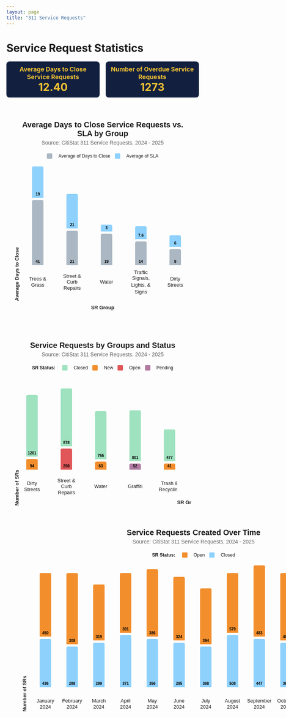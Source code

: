 ```yaml
---
layout: page
title: "311 Service Requests"
---
```


# Service Request Statistics

<!-- Stat Boxes -->
<div style="display: flex; gap: 16px; justify-content: center; align-items: stretch; margin-bottom: 40px;">
  <div style="background-color: #121f3f; padding: 10px; border-radius: 8px; width: 250px; text-align: center; box-shadow: 0 2px 4px rgba(0,0,0,0.1);">
    <div style="color: #f1c232; font-weight: bold; font-size: 16px;">Average Days to Close Service Requests</div>
    <div style="color: #f1c232; font-weight: bold; font-size: 28px;">12.40</div>
  </div>
  <div style="background-color: #121f3f; padding: 10px; border-radius: 8px; width: 250px; text-align: center; box-shadow: 0 2px 4px rgba(0,0,0,0.1);">
    <div style="color: #f1c232; font-weight: bold; font-size: 16px;">Number of Overdue Service Requests</div>
    <div style="color: #f1c232; font-weight: bold; font-size: 28px;">1273</div>
  </div>
</div>

<style>
/* General Layout */
.bar-chart {
  max-width: 900px;
  margin: 40px auto;
  padding: 20px;
  font-family: sans-serif;
  text-align: center;
  display: flex;
  flex-direction: column;
  align-items: center;
}

.chart-title {
  font-size: 20px;
  font-weight: bold;
  margin-bottom: 4px;
}

.chart-subtitle {
  font-size: 14px;
  color: #666;
  margin-bottom: 20px;
}

.chart-legend {
  display: flex;
  justify-content: center;
  align-items: center;
  font-size: 12px;
  margin-bottom: 20px;
  gap: 12px;
  flex-wrap: wrap;
}

.chart-legend > div {
  font-weight: bold;
  margin-right: 6px;
}

.chart-legend span {
  display: inline-block;
  width: 14px;
  height: 14px;
  border-radius: 2px;
  margin-right: 4px;
  vertical-align: middle;
}

/* Bar Area */
.bar-container {
  display: flex;
  align-items: flex-end;
  gap: 20px;
  overflow-x: auto;
  padding-bottom: 30px;
  max-width: 100%;
}

/* Each group of bars + labels */
.bar-group {
  display: flex;
  flex-direction: column;
  align-items: center;
  gap: 6px;
  min-width: 70px;
}

/* Bar and Labels */
.bar {
  width: 30px;
  display: flex;
  align-items: flex-end;
  justify-content: center;
  font-size: 10px;            /* smaller font to avoid overflow */
  font-weight: bold;
  color: #000;
  border-radius: 4px 4px 0 0;
  padding: 2px 0 4px 0;
  line-height: 1;
  word-break: break-word;
  white-space: normal;
  overflow: hidden;           /* critical: stops the text from spilling out */
}

/* Bar labels below bars */
.bar-name {
  font-size: 13px;
  text-align: center;
  max-width: 70px;
  display: flex;
  flex-direction: column;
  line-height: 1.2;
  gap: 2px;
  height: 39px;
  justify-content: center;
  align-items: center;
  margin-top: 18px; /* <-- increased from 8px to 18px */
}

.bar-label {
  margin-top: 6px;
  font-size: 11px;
  text-align: center;
  max-width: 70px;
  line-height: 1.2;
  height: 28px; /* Fix height to prevent pushing bars */
  display: flex;
  align-items: center;
  justify-content: center;
  flex-direction: column;
  white-space: normal;
}

/* Bar Colors */
.close-bar { background-color: #abb8c3; }
.sla-bar { background-color: #8ed1fc; }
.closed { background-color: #9FE2BF; }
.new { background-color: #f28e2c; }
.open { background-color: #e15759; }
.pending { background-color: #b07aa1; }
</style>

<!-- Chart 1: Average vs SLA -->
<div class="bar-chart" aria-label="Average Days to Close Service Requests vs. SLA by Group">
  <div class="chart-title">Average Days to Close Service Requests vs. SLA by Group</div>
  <div class="chart-subtitle">Source: CitiStat 311 Service Requests, 2024 - 2025</div>
  <div class="chart-legend">
    <span style="background-color: #abb8c3;"></span> Average of Days to Close
    <span style="background-color: #8ed1fc;"></span> Average of SLA
  </div>

  <div style="display: flex; align-items: flex-end; max-width: 100%; overflow-x: auto;">
    <!-- Y-axis label -->
    <div style="writing-mode: vertical-rl; transform: rotate(180deg); font-weight: bold; font-size: 13px; margin-right: 12px; text-align: center; white-space: nowrap;">
      Average Days to Close
    </div>

   <div class="bar-container" style="min-width: 400px;">
      <div class="bar-group">
        <div class="bar sla-bar" style="height: 76px;">19</div>
        <div class="bar close-bar" style="height: 164px;">41</div>
        <div class="bar-name">Trees &amp;<br>Grass</div>
      </div>
      <div class="bar-group">
        <div class="bar sla-bar" style="height: 84px;">21</div>
        <div class="bar close-bar" style="height: 84px;">21</div>
        <div class="bar-name">Street &amp;<br>Curb Repairs</div>
      </div>
      <div class="bar-group">
        <div class="bar sla-bar" style="height: 12px;">3</div>
        <div class="bar close-bar" style="height: 76px;">19</div>
        <div class="bar-name">Water</div>
      </div>
      <div class="bar-group">
        <div class="bar sla-bar" style="height: 28px;">7.6</div>
        <div class="bar close-bar" style="height: 56px;">14</div>
        <div class="bar-name">
          <span>Traffic Signals,</span>
          <span>Lights, &amp;</span>
          <span>Signs</span>
        </div>
      </div>
      <div class="bar-group">
        <div class="bar sla-bar" style="height: 24px;">6</div>
        <div class="bar close-bar" style="height: 36px;">9</div>
        <div class="bar-name">Dirty<br>Streets</div>
      </div>
      <div class="bar-group">
        <div class="bar sla-bar" style="height: 12px;">3</div>
        <div class="bar close-bar" style="height: 32px;">8</div>
        <div class="bar-name">Trash &amp;<br>Recycling</div>
      </div>
      <div class="bar-group">
        <div class="bar sla-bar" style="height: 12px;">3</div>
        <div class="bar close-bar" style="height: 44px;">11</div>
        <div class="bar-name">Graffiti</div>
      </div>
    </div>
  </div>

  <!-- X-axis label -->
  <div style="margin-top: 10px; font-weight: bold; font-size: 13px; text-align: center; white-space: nowrap;">
    SR Group
  </div>
</div>

<!-- Chart 2: Service Requests by Group and Status -->
<div class="bar-chart" aria-label="Service Requests by Groups and Status">
  <div class="chart-title">Service Requests by Groups and Status</div>
  <div class="chart-subtitle">Source: CitiStat 311 Service Requests, 2024 - 2025</div>
  <div class="chart-legend">
    <div>SR Status:</div>
    <span style="background-color: #9FE2BF;"></span> Closed
    <span style="background-color: #f28e2c;"></span> New
    <span style="background-color: #e15759;"></span> Open
    <span style="background-color: #b07aa1;"></span> Pending
  </div>
    <div style="display: flex; align-items: flex-end; max-width: 100%; overflow-x: auto;">
    <!-- Y-axis label -->
    <div style="writing-mode: vertical-rl; transform: rotate(180deg); font-weight: bold; font-size: 13px; margin-right: 12px; text-align: center; white-space: nowrap;">
      Number of SRs
    </div>
  <div class="bar-container" style="justify-content: center; min-width: 400px;">
    <div class="bar-group">
      <div class="bar closed" style="height: 200px;">1568</div>
      <div class="bar new" style="height: 21px;">89</div>
      <div class="bar-name">Traffic Signals,<br>Lights, &amp;<br>Signs</div>
    </div>
    <div class="bar-group">
      <div class="bar closed" style="height: 155px;">1201</div>
      <div class="bar new" style="height: 22px;">94</div>
      <div class="bar-name">Dirty<br>Streets</div>
    </div>
    <div class="bar-group">
      <div class="bar closed" style="height: 145px;">878</div>
      <div class="bar open" style="height: 49px;">298</div>
      <div class="bar-name">Street &amp;<br>Curb<br>Repairs</div>
    </div>
    <div class="bar-group">
      <div class="bar closed" style="height: 120px;">755</div>
      <div class="bar new" style="height: 15px;">63</div>
      <div class="bar-name">Water</div>
    </div>
    <div class="bar-group">
      <div class="bar closed" style="height: 127px;">801</div>
      <div class="bar pending" style="height: 10px;">52</div>
      <div class="bar-name">Graffiti</div>
    </div>
    <div class="bar-group">
      <div class="bar closed" style="height: 77px;">477</div>
      <div class="bar new" style="height: 10px;">41</div>
      <div class="bar-name">Trash &amp;<br>Recycling</div>
    </div>
    <div class="bar-group">
      <div class="bar closed" style="height: 36px;">224</div>
      <div class="bar-name">Trees &amp;<br>Grass</div>
    </div>
  </div>

  <!-- X-axis label -->
  <div style="margin-top: 10px; font-weight: bold; font-size: 13px; text-align: center; white-space: nowrap;">
    SR Group
  </div>
</div>

<!-- Chart 3: Service Requests Created Over Time -->
<div class="bar-chart" aria-label="Service Requests Created Over Time">
  <div class="chart-title">Service Requests Created Over Time</div>
  <div class="chart-subtitle">Source: CitiStat 311 Service Requests, 2024 - 2025</div>
  <div class="chart-legend">
    <div>SR Status:</div>
    <span style="background-color: #f28e2c;"></span> Open
    <span style="background-color: #8ed1fc;"></span> Closed
  </div>
  <div class="bar-container" style="justify-content: center; min-width: 600px;">
   <div style="display: flex; align-items: flex-end; max-width: 100%; overflow-x: auto;">
    <!-- Y-axis label -->
    <div style="writing-mode: vertical-rl; transform: rotate(180deg); font-weight: bold; font-size: 13px; margin-right: 12px; text-align: center; white-space: nowrap;">
      Number of SRs
    </div>
    <!-- Each month group -->
    <div class="bar-group">
      <div class="bar" style="background-color: #f28e2c; height: 160px;">450</div>
      <div class="bar" style="background-color: #8ed1fc; height: 120px;">436</div>
      <div class="bar-name">January<br>2024</div>
    </div>
    <div class="bar-group">
      <div class="bar" style="background-color: #f28e2c; height: 180px;">308</div>
      <div class="bar" style="background-color: #8ed1fc; height: 100px;">288</div>
      <div class="bar-name">February<br>2024</div>
    </div>
    <div class="bar-group">
      <div class="bar" style="background-color: #f28e2c; height: 140px;">319</div>
      <div class="bar" style="background-color: #8ed1fc; height: 110px;">299</div>
      <div class="bar-name">March<br>2024</div>
    </div>
    <div class="bar-group">
      <div class="bar" style="background-color: #f28e2c; height: 150px;">391</div>
      <div class="bar" style="background-color: #8ed1fc; height: 130px;">371</div>
      <div class="bar-name">April<br>2024</div>
    </div>
    <div class="bar-group">
      <div class="bar" style="background-color: #f28e2c; height: 170px;">386</div>
      <div class="bar" style="background-color: #8ed1fc; height: 120px;">356</div>
      <div class="bar-name">May<br>2024</div>
    </div>
    <div class="bar-group">
      <div class="bar" style="background-color: #f28e2c; height: 160px;">324</div>
      <div class="bar" style="background-color: #8ed1fc; height: 110px;">295</div>
      <div class="bar-name">June<br>2024</div>
    </div>
    <div class="bar-group">
      <div class="bar" style="background-color: #f28e2c; height: 140px;">394</div>
      <div class="bar" style="background-color: #8ed1fc; height: 100px;">368</div>
      <div class="bar-name">July<br>2024</div>
    </div>
    <div class="bar-group">
      <div class="bar" style="background-color: #f28e2c; height: 150px;">579</div>
      <div class="bar" style="background-color: #8ed1fc; height: 130px;">508</div>
      <div class="bar-name">August<br>2024</div>
    </div>
    <div class="bar-group">
      <div class="bar" style="background-color: #f28e2c; height: 180px;">483</div>
      <div class="bar" style="background-color: #8ed1fc; height: 120px;">447</div>
      <div class="bar-name">September<br>2024</div>
    </div>
    <div class="bar-group">
      <div class="bar" style="background-color: #f28e2c; height: 170px;">400</div>
      <div class="bar" style="background-color: #8ed1fc; height: 110px;">364</div>
      <div class="bar-name">October<br>2024</div>
    </div>
    <div class="bar-group">
      <div class="bar" style="background-color: #f28e2c; height: 150px;">310</div>
      <div class="bar" style="background-color: #8ed1fc; height: 90px;">294</div>
      <div class="bar-name">November<br>2024</div>
    </div>
    <div class="bar-group">
      <div class="bar" style="background-color: #f28e2c; height: 140px;">322</div>
      <div class="bar" style="background-color: #8ed1fc; height: 100px;">284</div>
      <div class="bar-name">December<br>2024</div>
    </div>
    <div class="bar-group">
      <div class="bar" style="background-color: #f28e2c; height: 180px;">407</div>
      <div class="bar" style="background-color: #8ed1fc; height: 100px;">316</div>
      <div class="bar-name">January<br>2025</div>
    </div>
    <div class="bar-group">
      <div class="bar" style="background-color: #f28e2c; height: 180px;">386</div>
      <div class="bar" style="background-color: #8ed1fc; height: 100px;">354</div>
      <div class="bar-name">February<br>2025</div>
    </div>
    <div class="bar-group">
      <div class="bar" style="background-color: #f28e2c; height: 180px;">377</div>
      <div class="bar" style="background-color: #8ed1fc; height: 100px;">337</div>
      <div class="bar-name">March<br>2025</div>
    </div>
    <div class="bar-group">
      <div class="bar" style="background-color: #f28e2c; height: 180px;">355</div>
      <div class="bar" style="background-color: #8ed1fc; height: 100px;">302</div>
      <div class="bar-name">April<br>2025</div>
    </div>
    <div class="bar-group">
      <div class="bar" style="background-color: #f28e2c; height: 180px;">331</div>
      <div class="bar" style="background-color: #8ed1fc; height: 100px;">231</div>
      <div class="bar-name">May<br>2025</div>
    </div>
  </div>
</div>

